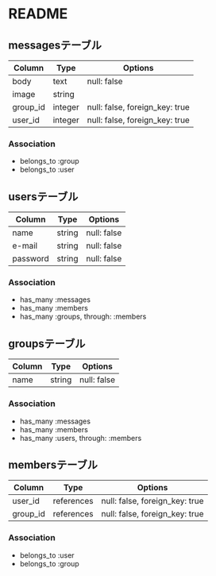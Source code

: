 # README

## messagesテーブル

|Column|Type|Options|
|------|----|-------|
|body|text|null: false|
|image|string||
|group_id|integer|null: false, foreign_key: true|
|user_id|integer|null: false, foreign_key: true|

### Association
- belongs_to :group<br>
- belongs_to :user<br>

## usersテーブル

|Column|Type|Options|
|------|----|-------|
|name|string|null: false|
|e-mail|string|null: false|
|password|string|null: false|

### Association
- has_many :messages<br>
- has_many :members<br>
- has_many :groups, through: :members<br>

## groupsテーブル

|Column|Type|Options|
|------|----|-------|
|name|string|null: false|

### Association
- has_many :messages<br>
- has_many :members<br>
- has_many :users, through: :members<br>

## membersテーブル

|Column|Type|Options|
|------|----|-------|
|user_id|references|null: false, foreign_key: true|
|group_id|references|null: false, foreign_key: true|

### Association
- belongs_to :user<br>
- belongs_to :group<br>






